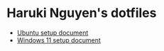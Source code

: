# Haruki Nguyen's dotfiles

- [Ubuntu setup document](./wikies/Ubuntu/Ubuntu.md)
- [Windows 11 setup document](./wikies/Windows11/Windows-11.md)
